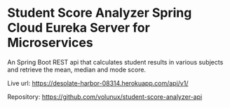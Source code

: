 # Student Score Analyzer Spring Cloud Eureka Server for Microservices

An Spring Boot REST api that calculates student results in various subjects and retrieve the mean, median and mode score.

Live url: https://desolate-harbor-08314.herokuapp.com/api/v1/

Repository: https://github.com/volunux/student-score-analyzer-api